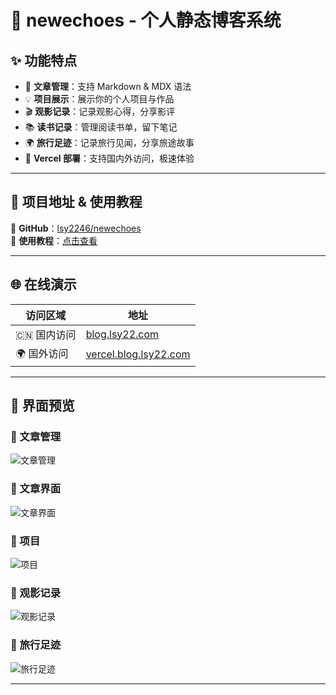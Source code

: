 # 🚀 newechoes - 个人静态博客系统

## ✨ 功能特点

- 📑 **文章管理**：支持 Markdown & MDX 语法  
- 💡 **项目展示**：展示你的个人项目与作品  
- 🎬 **观影记录**：记录观影心得，分享影评  
- 📚 **读书记录**：管理阅读书单，留下笔记  
- 🌍 **旅行足迹**：记录旅行见闻，分享旅途故事  
- 🚀 **Vercel 部署**：支持国内外访问，极速体验  

---

## 📌 项目地址 & 使用教程

🔗 **GitHub**：[lsy2246/newechoes](https://github.com/lsy2246/newechoes)  
📖 **使用教程**：[点击查看](https://blog.lsy22.com/articles/web/echoes%E5%8D%9A%E5%AE%A2%E4%BD%BF%E7%94%A8%E8%AF%B4%E6%98%8E)

---

## 🌐 在线演示

| 访问区域 | 地址 |
|----------|----------------|
| 🇨🇳 国内访问 | [blog.lsy22.com](https://blog.lsy22.com/) |
| 🌍 国外访问 | [vercel.blog.lsy22.com](https://vercel.blog.lsy22.com/) |

---

## 📸 界面预览

### 🔹 文章管理

![文章管理](upload://nFFEvhkjPsDmO2PerGgbQcdamRl.png)

### 🔹 文章界面

![文章界面](upload://32cvmMEEcnMtRlzl4SZWzgbeSml.png)

### 🔹 项目

![项目](upload://ZItFxTgMqpd91T2bPGj9VAMa0V.png)

### 🔹 观影记录

![观影记录](https://img.picui.cn/free/2025/03/10/67cee77cee10a.png)

### 🔹 旅行足迹

![旅行足迹](upload://u0emWReB5qyhQCJ99L1MDWfDo3A.jpeg)

---
